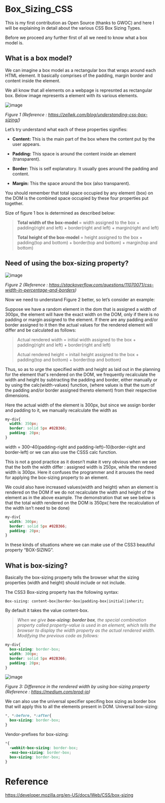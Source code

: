 # Box_Sizing_CSS  


This is my first contribution as Open Source (thanks to GWOC) and here I will be explaining in detail about the various CSS Box Sizing Types.  

Before we proceed any further first of all we need to know what a box model is.



## What is a box model? 


We can imagine a box model as a rectangular box that wraps around each HTML element. It basically comprises of the padding, margin border and content inside the element.

We all know that all elements on a webpage is represnted as rectangular box. Below image represents a element with its various elements.

![image](https://user-images.githubusercontent.com/55577276/134778382-9124b5b1-bec4-4152-b55a-5d9c2aa4920f.png)

*Figure 1 (Reference : https://zellwk.com/blog/understanding-css-box-sizing/)*



Let’s try understand what each of these properties signifies:

- **Content:** This is the main part of the box where the content put by the user appears. 

- **Padding:** This space is around the content inside an element (transparent).

- **Border:** This  is self explanatory. It usually goes around the padding and content.

- **Margin:** This the space around the box (also transparent).

  

You should remember that total space occupied by any element (box) on the DOM is the combined space occupied by these four properties put together.



Size of figure 1  box is determined as described below: 

> **Total width of the box-model** = width assigned to the box + padding(right and left) + border(right and left) + margin(right and left)  
>
> **Total height of the box-model** = height assigned to the box + padding(top and bottom) + border(top and bottom) + margin(top and bottom) 





## Need of using the box-sizing property?


![image](https://user-images.githubusercontent.com/55577276/134778925-463dd780-2a4d-41fb-8911-e1c47bc1f578.png)

*Figure 2 (Reference : https://stackoverflow.com/questions/11070071/css-width-in-percentage-and-borders)*



Now we need to understand Figure 2 better, so let’s consider an example: 

Suppose we have a random element in the dom that is assigned a width of 300px, the element will have the exact width on the DOM, only if there is no padding or margin assigned to the element. If there are any padding and/or border assigned to it then the actual values for the rendered element will differ and be calculated as follows:

> Actual rendered width = initial width assigned to the box + padding(right and left) + border(right and left)  
>
> Actual rendered height = initail height assigned to the box + padding(top and bottom) + border(top and bottom)



Thus, so as to urge the specified width and height as laid out in the planning for the element that's rendered on the DOM, we frequently recalculate the width and height by subtracting the padding and border, either manually or by using the calc(width-valuex) function, (where valuex is that the sum of the padding and/or border assigned thereto element) from their respective dimensions.



Here the actual width of the element is 300px, but since we assign border and padding to it, we manually recalculate the width as

```css
my-div{
  width: 350px;
  border: solid 5px #82B366;
  padding: 20px;
}
```

width = 300–40(padding-right and padding-left)–10(border-right and border-left) or we can also use the CSSS calc function.

This is not a good practice as it doesn’t make it very obvious when we see that the both the width differ : assigned width is 250px, while the rendered width is 300px. Here it confuses the programmer and it arouses the need for applying the box-sizing property to an element.

We could also have increased values(width and height) when an element is rendered on the DOM if we do not recalculate the width and height of the element as in the above example. The demonstration that we see below is that the total width rendered on the DOM is 350px( here the recalculation of the width isn’t need to be done)


```css
my-div{
  width: 300px;
  border: solid 5px #82B366;
  padding: 20px;
}
```

In these kinds of situations where we can make use of the CSS3 beautiful property “BOX-SIZING”.



## What is box-sizing?


Basically the box-sizing property tells the browser what the sizing properties (width and height) should include or not include.

The CSS3 Box-sizing property has the following syntax:   

`Box-sizing: content-box|border-box|padding-box|initial|inherit;`

By default it takes the value content-box.  



>  *When we give **box-sizing: border box**, the special combination property called property-value is used in an element, which tells the browser to display the width property as the actual rendered width. Modifying the previous code as follows:*



```css
my-div{
  box-sizing: border-box;
  width: 300px;
  border: solid 5px #82B366;
  padding: 20px;
}
```

![image](https://user-images.githubusercontent.com/55577276/134493069-39a3ba69-c2d5-41cf-8a31-3e973e6f3490.png)

*Figure 3: Difference in the rendered width by using box-sizing property (Reference : https://medium.com/prod-io)*



We can also use the universal specifier specifing  box sizing as border box that will apply this to all the elements present in DOM.
Universal box-sizing:  

```css
*, *:before, *:after{  
  box-sizing: border-box;  
}
```



Vendor-prefixes for box-sizing:  

```css
*{ 
  -webkit-box-sizing: border-box; 
  -moz-box-sizing: border-box;
  box-sizing: border-box; 
}
```



# **Reference**  

https://developer.mozilla.org/en-US/docs/Web/CSS/box-sizing
